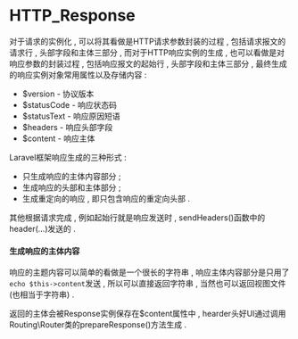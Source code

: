 # HTTP\_Response

对于请求的实例化 , 可以将其看做是HTTP请求参数封装的过程 , 包括请求报文的请求行 , 头部字段和主体三部分 , 而对于HTTP响应实例的生成 , 也可以看做是对响应参数的封装过程 , 包括响应报文的起始行 , 头部字段和主体三部分 , 最终生成的响应实例对象常用属性以及存储内容 :

* $version - 协议版本
* $statusCode - 响应状态码
* $statusText - 响应原因短语
* $headers - 响应头部字段
* $content - 响应主体

Laravel框架响应生成的三种形式 :

* 只生成响应的主体内容部分 ; 
* 生成响应的头部和主体部分 ; 
* 生成重定向的响应 , 即只包含响应的重定向头部 . 

其他根据请求完成 , 例如起始行就是响应发送时 , sendHeaders\(\)函数中的header\(...\)发送的 .

#### 生成响应的主体内容

响应的主题内容可以简单的看做是一个很长的字符串 , 响应主体内容部分是只用了`echo $this->content`发送 , 所以可以直接返回字符串 , 当然也可以返回视图文件\(也相当于字符串\) . 

返回的主体会被Response实例保存在$content属性中 , hearder头好UI通过调用Routing\Router类的prepareResponse\(\)方法生成 . 





